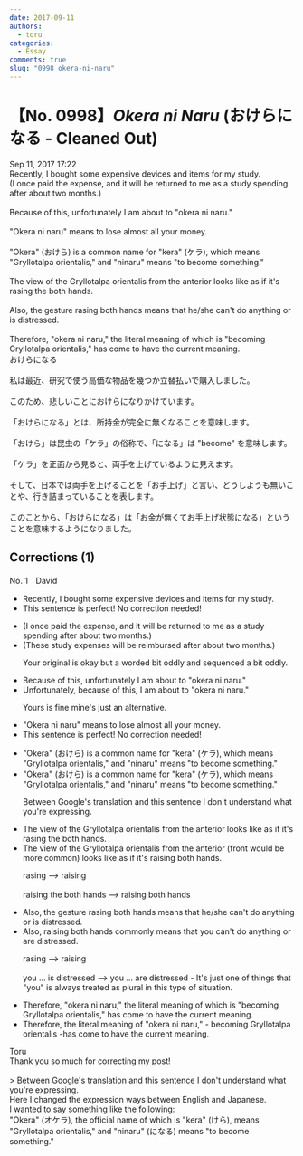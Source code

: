 ```yaml
---
date: 2017-09-11
authors:
  - toru
categories:
  - Essay
comments: true
slug: "0998_okera-ni-naru"
---
```


# 【No. 0998】<strong><em>Okera ni Naru</strong></em> (おけらになる - Cleaned Out)
<div class="date">Sep 11, 2017 17:22</div>
<div id="post"><div id="body_show_ori">
Recently, I bought some expensive devices and items for my study.<br/>(I once paid the expense, and it will be returned to me as a study spending after about two months.)<br/><br/>Because of this, unfortunately I am about to "okera ni naru."<br/><br/>"Okera ni naru" means to lose almost all your money.<br/><br/>"Okera" (おけら) is a common name for "kera" (ケラ), which means "Gryllotalpa orientalis," and "ninaru" means "to become something."<br/><br/>The view of the Gryllotalpa orientalis from the anterior looks like as if it's rasing the both hands.<br/><br/>Also, the gesture rasing both hands means that he/she can't do anything or is distressed.<br/><br/>Therefore, "okera ni naru," the literal meaning of which is "becoming Gryllotalpa orientalis," has come to have the current meaning.
</div></div>

<!-- more -->

<div id="post_ja"><div id="body_show_mo">
おけらになる<br/><br/>私は最近、研究で使う高価な物品を幾つか立替払いで購入しました。<br/><br/>このため、悲しいことにおけらになりかけています。<br/><br/>「おけらになる」とは、所持金が完全に無くなることを意味します。<br/><br/>「おけら」は昆虫の「ケラ」の俗称で、「になる」は "become" を意味します。<br/><br/>「ケラ」を正面から見ると、両手を上げているように見えます。<br/><br/>そして、日本では両手を上げることを「お手上げ」と言い、どうしようも無いことや、行き詰まっていることを表します。<br/><br/>このことから、「おけらになる」は「お金が無くてお手上げ状態になる」ということを意味するようになりました。
</div></div>

## Corrections (1)
<div id="block"><div class="first_name"> No. 1　<span class="just_name">David</span></div><div id="block2">
<ul class="correction_field">
<li class="incorrect">Recently, I bought some expensive devices and items for my study.</li>
<li class="corrected perfect">This sentence is perfect! No correction needed!</li>
</ul>
<ul class="correction_field">
<li class="incorrect">(I once paid the expense, and it will be returned to me as a study spending after about two months.)</li>
<li class="corrected correct">
(These study expenses will be reimbursed after about two months.)
<p class="correction_comment">Your original is okay but a worded bit oddly and sequenced a bit oddly.</p>
</li>
</ul>
<ul class="correction_field">
<li class="incorrect">Because of this, unfortunately I am about to "okera ni naru."</li>
<li class="corrected correct">
Unfortunately, because of this, I am about to "okera ni naru."
<p class="correction_comment">Yours is fine mine's just an alternative.</p>
</li>
</ul>
<ul class="correction_field">
<li class="incorrect">"Okera ni naru" means to lose almost all your money.</li>
<li class="corrected perfect">This sentence is perfect! No correction needed!</li>
</ul>
<ul class="correction_field">
<li class="incorrect">"Okera" (おけら) is a common name for "kera" (ケラ), which means "Gryllotalpa orientalis," and "ninaru" means "to become something."</li>
<li class="corrected correct">
"Okera" (おけら) is a common name for "kera" (ケラ), which means "Gryllotalpa orientalis," and "ninaru" means "to become something."
<p class="correction_comment">Between Google's translation and this sentence I don't understand what you're expressing.</p>
</li>
</ul>
<ul class="correction_field">
<li class="incorrect">The view of the Gryllotalpa orientalis from the anterior looks like as if it's rasing the both hands.</li>
<li class="corrected correct">
The view of the Gryllotalpa orientalis from the anterior (front would be more common) looks like as if it's raising both hands.
<p class="correction_comment">rasing --&gt; raising <br/><br/>raising the both hands --&gt; raising both hands</p>
</li>
</ul>
<ul class="correction_field">
<li class="incorrect">Also, the gesture rasing both hands means that he/she can't do anything or is distressed.</li>
<li class="corrected correct">
Also, raising both hands commonly means that you can't do anything or are distressed.
<p class="correction_comment">rasing --&gt; raising <br/><br/>you ... is distressed --&gt; you ... are distressed - It's just one of things that "you" is always treated as plural in this type of situation.</p>
</li>
</ul>
<ul class="correction_field">
<li class="incorrect">Therefore, "okera ni naru," the literal meaning of which is "becoming Gryllotalpa orientalis," has come to have the current meaning.</li>
<li class="corrected correct">
Therefore, the literal meaning of "okera ni naru," - becoming Gryllotalpa orientalis -has come to have the current meaning.
</li>
</ul>
</div><div class="name"><span class="just_name">Toru</span><br>
Thank you so much for correcting my post!<br/><br/>&gt; Between Google's translation and this sentence I don't understand what you're expressing.<br/>Here I changed the expression ways between English and Japanese.<br/>I wanted to say something like the following:<br/>"Okera" (オケラ), the official name of which is "kera" (けら), means "Gryllotalpa orientalis," and "ninaru" (になる) means "to become something."
</div>
</div>
